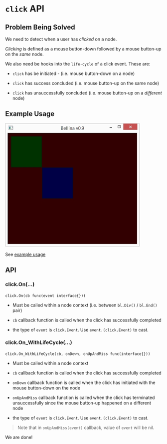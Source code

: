 # `click` API

## Problem Being Solved

We need to detect when a user has *clicked* on a node.

*Clicking* is defined as a mouse button-down followed by a mouse button-up on the *same* node.

We also need be hooks into the `life-cycle` of a click event.  These are:

* `click` has be initiated - (i.e. mouse button-down on a node)

* `click` has success concluded (i.e. mouse button-up on the same node)

* `click` has unsuccessfully concluded (i.e. mouse button-up on a *different* node)

## Example Usage

![Sample](example/click.jpg?raw=true "Sample")

See [example usage](click/example)

## API

### click.On(...)

`click.On(cb func(event interface{}))`

* Must be called within a node context (i.e. between `bl.Div()` / `bl.End()` pair)

* `cb` callback function is called when the click has successfully completed

* the type of `event` is `click.Event`.  Use `event.(click.Event)` to cast.

### click.On_WithLifeCycle(...)

`click.On_WithLifeCycle(cb, onDown, onUpAndMiss func(interface{}))`

* Must be called within a node context

* `cb` callback function is called when the click has successfully completed

* `onDown` callback function is called when the click has initiated with the mouse button-down on the node

* `onUpAndMiss` callback function is called when the click has terminated unsuccessfully since the mouse button-up happened on a different node

* the type of `event` is `click.Event`.  Use `event.(click.Event)` to cast.

> Note that in `onUpAndMiss(event)` callback, value of `event` will be nil.

We are done!